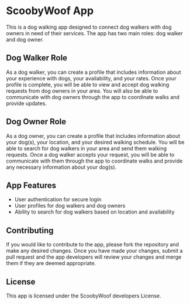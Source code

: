 <!DOCTYPE html>
<html>
<body>
	<h1>ScoobyWoof App</h1>
	<p>This is a dog walking app designed to connect dog walkers with dog owners in need of their services. The app has two main roles: dog walker and dog owner.</p>

<h2>Dog Walker Role</h2>
<p>As a dog walker, you can create a profile that includes information about your experience with dogs, your availability, and your rates. Once your profile is complete, you will be able to view and accept dog walking requests from dog owners in your area. You will also be able to communicate with dog owners through the app to coordinate walks and provide updates.</p>

<h2>Dog Owner Role</h2>
<p>As a dog owner, you can create a profile that includes information about your dog(s), your location, and your desired walking schedule. You will be able to search for dog walkers in your area and send them walking requests. Once a dog walker accepts your request, you will be able to communicate with them through the app to coordinate walks and provide any necessary information about your dog(s).</p>

<h2>App Features</h2>
<ul>
	<li>User authentication for secure login</li>
	<li>User profiles for dog walkers and dog owners</li>
	<li>Ability to search for dog walkers based on location and availability</li>
</ul>

<h2>Contributing</h2>
<p>If you would like to contribute to the app, please fork the repository and make any desired changes. Once you have made your changes, submit a pull request and the app developers will review your changes and merge them if they are deemed appropriate.</p>

<h2>License</h2>
<p>This app is licensed under the ScoobyWoof developers License.</p>
</body>
</html>
